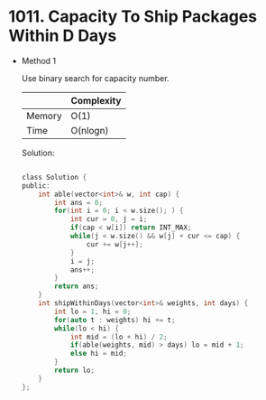 # 1011. Capacity To Ship Packages Within D Days

- Method 1

  Use binary search for capacity number.

  |        | Complexity |
  | ------ | ---------- |
  | Memory | O(1)       |
  | Time   | O(nlogn)   |

  Solution:

  ```h

  class Solution {
  public:
      int able(vector<int>& w, int cap) {
          int ans = 0;
          for(int i = 0; i < w.size(); ) {
              int cur = 0, j = i;
              if(cap < w[i]) return INT_MAX;
              while(j < w.size() && w[j] + cur <= cap) {
                  cur += w[j++];
              }
              i = j;
              ans++;
          }
          return ans;
      }
      int shipWithinDays(vector<int>& weights, int days) {
          int lo = 1, hi = 0;
          for(auto t : weights) hi += t;
          while(lo < hi) {
              int mid = (lo + hi) / 2;
              if(able(weights, mid) > days) lo = mid + 1;
              else hi = mid;
          }
          return lo;
      }
  };

  ```

<!-- - Method 2

    This is another method.

    | |   Complexity  |
    | ----------- | ----------- |
    |  Memory     | O(n) |
    |      Time       |  O(n) |


    Solution:

    ``` h



    ```

- Additional Knowledge:

    Here are some additional knowledge.



<br> -->
